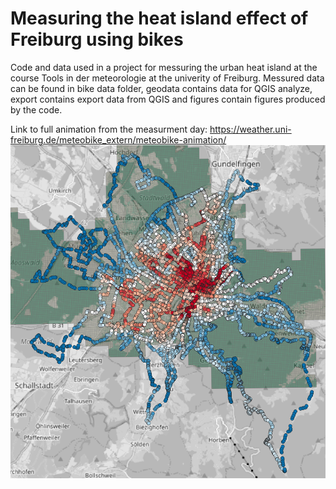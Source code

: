 # Measuring the heat island effect of Freiburg using bikes
Code and data used in a project for messuring the urban heat island at the course Tools in der meteorologie at the univerity of Freiburg.
Messured data can be found in bike data folder, geodata contains data for QGIS analyze, export contains export data from QGIS and figures contain figures produced by the code. 

Link to full animation from the measurment day:
https://weather.uni-freiburg.de/meteobike_extern/meteobike-animation/
![](https://github.com/Fslippe/Tools-in-der-meteorologie/blob/main/figures/data_adjusted.png)
